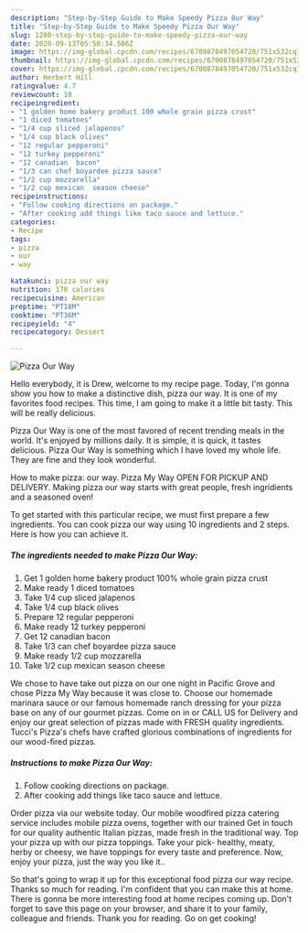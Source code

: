 ```yaml
---
description: "Step-by-Step Guide to Make Speedy Pizza Our Way"
title: "Step-by-Step Guide to Make Speedy Pizza Our Way"
slug: 1280-step-by-step-guide-to-make-speedy-pizza-our-way
date: 2020-09-13T05:50:34.586Z
image: https://img-global.cpcdn.com/recipes/6700878497054720/751x532cq70/pizza-our-way-recipe-main-photo.jpg
thumbnail: https://img-global.cpcdn.com/recipes/6700878497054720/751x532cq70/pizza-our-way-recipe-main-photo.jpg
cover: https://img-global.cpcdn.com/recipes/6700878497054720/751x532cq70/pizza-our-way-recipe-main-photo.jpg
author: Herbert Hill
ratingvalue: 4.7
reviewcount: 10
recipeingredient:
- "1 golden home bakery product 100 whole grain pizza crust"
- "1 diced tomatoes"
- "1/4 cup sliced jalapenos"
- "1/4 cup black olives"
- "12 regular pepperoni"
- "12 turkey pepperoni"
- "12 canadian  bacon"
- "1/3 can chef boyardee pizza sauce"
- "1/2 cup mozzarella"
- "1/2 cup mexican  season cheese"
recipeinstructions:
- "Follow cooking directions on package."
- "After cooking add things like taco sauce and lettuce."
categories:
- Recipe
tags:
- pizza
- our
- way

katakunci: pizza our way 
nutrition: 170 calories
recipecuisine: American
preptime: "PT18M"
cooktime: "PT36M"
recipeyield: "4"
recipecategory: Dessert

---
```



![Pizza Our Way](https://img-global.cpcdn.com/recipes/6700878497054720/751x532cq70/pizza-our-way-recipe-main-photo.jpg)

Hello everybody, it is Drew, welcome to my recipe page. Today, I'm gonna show you how to make a distinctive dish, pizza our way. It is one of my favorites food recipes. This time, I am going to make it a little bit tasty. This will be really delicious.

Pizza Our Way is one of the most favored of recent trending meals in the world. It's enjoyed by millions daily. It is simple, it is quick, it tastes delicious. Pizza Our Way is something which I have loved my whole life. They are fine and they look wonderful.

How to make pizza: our way. Pizza My Way OPEN FOR PICKUP AND DELIVERY. Making pizza our way starts with great people, fresh ingridients and a seasoned oven!


To get started with this particular recipe, we must first prepare a few ingredients. You can cook pizza our way using 10 ingredients and 2 steps. Here is how you can achieve it.

<!--inarticleads1-->

##### The ingredients needed to make Pizza Our Way:

1. Get 1 golden home bakery product 100% whole grain pizza crust
1. Make ready 1 diced tomatoes
1. Take 1/4 cup sliced jalapenos
1. Take 1/4 cup black olives
1. Prepare 12 regular pepperoni
1. Make ready 12 turkey pepperoni
1. Get 12 canadian  bacon
1. Take 1/3 can chef boyardee pizza sauce
1. Make ready 1/2 cup mozzarella
1. Take 1/2 cup mexican  season cheese


We chose to have take out pizza on our one night in Pacific Grove and chose Pizza My Way because it was close to. Choose our homemade marinara sauce or our famous homemade ranch dressing for your pizza base on any of our gourmet pizzas. Come on in or CALL US for Delivery and enjoy our great selection of pizzas made with FRESH quality ingredients. Tucci&#39;s Pizza&#39;s chefs have crafted glorious combinations of ingredients for our wood-fired pizzas. 

<!--inarticleads2-->

##### Instructions to make Pizza Our Way:

1. Follow cooking directions on package.
1. After cooking add things like taco sauce and lettuce.


Order pizza via our website today. Our mobile woodfired pizza catering service includes mobile pizza ovens, together with our trained Get in touch for our quality authentic Italian pizzas, made fresh in the traditional way. Top your pizza up with our pizza toppings. Take your pick- healthy, meaty, herby or cheesy, we have toppings for every taste and preference. Now, enjoy your pizza, just the way you like it.. 

So that's going to wrap it up for this exceptional food pizza our way recipe. Thanks so much for reading. I'm confident that you can make this at home. There is gonna be more interesting food at home recipes coming up. Don't forget to save this page on your browser, and share it to your family, colleague and friends. Thank you for reading. Go on get cooking!
